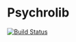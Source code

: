 # Psychrolib

[![Build Status](https://github.com/chortbauer/Psychrolib.jl/actions/workflows/CI.yml/badge.svg?branch=main)](https://github.com/chortbauer/Psychrolib.jl/actions/workflows/CI.yml?query=branch%3Amain)
